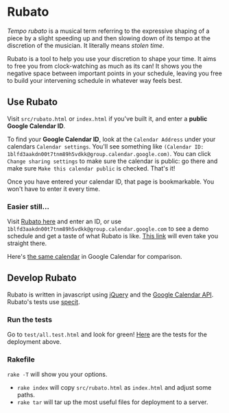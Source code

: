# Rubato

*Tempo rubato* is a musical term referring to the expressive shaping of a piece by a slight speeding up and then 
slowing down of its tempo at the discretion of the musician. It literally means *stolen time*.

Rubato is a tool to help you use your discretion to shape your time. It aims to free you from clock-watching 
as much as its can! It shows you the negative space between important
points in your schedule, leaving you free to build your intervening schedule in whatever way feels best.

## Use Rubato

Visit `src/rubato.html` or `index.html` if you've built it, and enter a **public Google Calendar ID**.

To find your **Google Calendar ID**, look at the `Calendar Address` under your calendars `Calendar settings`. 
You'll see something like `(Calendar ID: 1blfd3aakdn00t7tnm89h5vdkk@group.calendar.google.com)`. You can click
`Change sharing settings` to make sure the calendar is public: go there and make sure `Make this calendar public` 
is checked. That's it!

Once you have entered your calendar ID, that page is bookmarkable. You won't have to enter it every time.

### Easier still...

Visit [Rubato here](http://www.mikeandcordelia.com/rubato/) and enter an ID, or use 
`1blfd3aakdn00t7tnm89h5vdkk@group.calendar.google.com` to see a demo schedule and get a taste of what Rubato is like. 
[This link](http://www.mikeandcordelia.com/rubato/index.html?calendar=1blfd3aakdn00t7tnm89h5vdkk@group.calendar.google.com)
will even take you straight there. 

Here's [the same calendar](https://www.google.com/calendar/embed?src=1blfd3aakdn00t7tnm89h5vdkk%40group.calendar.google.com&ctz=America/New_York)
in Google Calendar for comparison.

## Develop Rubato

Rubato is written in javascript using [jQuery](http://jquery.com/) and the 
[Google Calendar API](http://code.google.com/apis/calendar/overview/). Rubato's tests 
use [specit](https://github.com/joshuaclayton/specit).

### Run the tests

Go to `test/all.test.html` and look for green! [Here](http://www.mikeandcordelia.com/rubato/test/all.test.html) are the tests for the deployment above.

### Rakefile

`rake -T` will show you your options. 

* `rake index` will copy `src/rubato.html` as `index.html` and adjust some paths. 
* `rake tar` will tar up the most useful files for deployment to a server.

